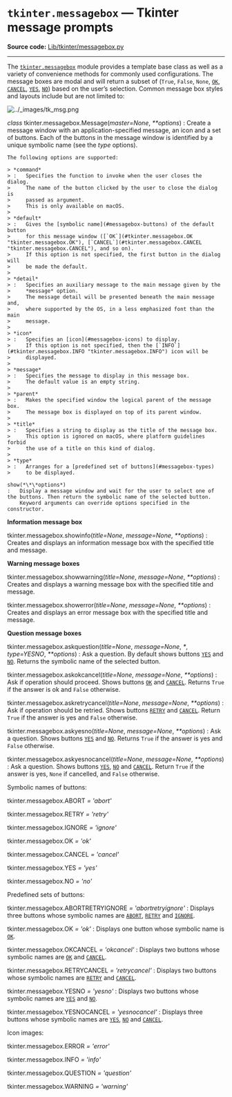 `tkinter.messagebox` — Tkinter message prompts
==============================================

**Source code:** [Lib/tkinter/messagebox.py](https://github.com/python/cpython/tree/3.13/Lib/tkinter/messagebox.py)

---

The [`tkinter.messagebox`](#module-tkinter.messagebox "tkinter.messagebox: Various types of alert dialogs (Tk)") module provides a template base class as well as
a variety of convenience methods for commonly used configurations. The message
boxes are modal and will return a subset of (`True`, `False`, `None`,
[`OK`](#tkinter.messagebox.OK "tkinter.messagebox.OK"), [`CANCEL`](#tkinter.messagebox.CANCEL "tkinter.messagebox.CANCEL"), [`YES`](#tkinter.messagebox.YES "tkinter.messagebox.YES"), [`NO`](#tkinter.messagebox.NO "tkinter.messagebox.NO")) based on
the user’s selection. Common message box styles and layouts include but are not
limited to:

![../_images/tk_msg.png](../_images/tk_msg.png)

*class* tkinter.messagebox.Message(*master=None*, *\*\*options*)
:   Create a message window with an application-specified message, an icon
    and a set of buttons.
    Each of the buttons in the message window is identified by a unique symbolic name (see the *type* options).

    The following options are supported:

    > *command*
    > :   Specifies the function to invoke when the user closes the dialog.
    >     The name of the button clicked by the user to close the dialog is
    >     passed as argument.
    >     This is only available on macOS.
    >
    > *default*
    > :   Gives the [symbolic name](#messagebox-buttons) of the default button
    >     for this message window ([`OK`](#tkinter.messagebox.OK "tkinter.messagebox.OK"), [`CANCEL`](#tkinter.messagebox.CANCEL "tkinter.messagebox.CANCEL"), and so on).
    >     If this option is not specified, the first button in the dialog will
    >     be made the default.
    >
    > *detail*
    > :   Specifies an auxiliary message to the main message given by the
    >     *message* option.
    >     The message detail will be presented beneath the main message and,
    >     where supported by the OS, in a less emphasized font than the main
    >     message.
    >
    > *icon*
    > :   Specifies an [icon](#messagebox-icons) to display.
    >     If this option is not specified, then the [`INFO`](#tkinter.messagebox.INFO "tkinter.messagebox.INFO") icon will be
    >     displayed.
    >
    > *message*
    > :   Specifies the message to display in this message box.
    >     The default value is an empty string.
    >
    > *parent*
    > :   Makes the specified window the logical parent of the message box.
    >     The message box is displayed on top of its parent window.
    >
    > *title*
    > :   Specifies a string to display as the title of the message box.
    >     This option is ignored on macOS, where platform guidelines forbid
    >     the use of a title on this kind of dialog.
    >
    > *type*
    > :   Arranges for a [predefined set of buttons](#messagebox-types)
    >     to be displayed.

    show(*\*\*options*)
    :   Display a message window and wait for the user to select one of the buttons. Then return the symbolic name of the selected button.
        Keyword arguments can override options specified in the constructor.

**Information message box**

tkinter.messagebox.showinfo(*title=None*, *message=None*, *\*\*options*)
:   Creates and displays an information message box with the specified title
    and message.

**Warning message boxes**

tkinter.messagebox.showwarning(*title=None*, *message=None*, *\*\*options*)
:   Creates and displays a warning message box with the specified title
    and message.

tkinter.messagebox.showerror(*title=None*, *message=None*, *\*\*options*)
:   Creates and displays an error message box with the specified title
    and message.

**Question message boxes**

tkinter.messagebox.askquestion(*title=None*, *message=None*, *\**, *type=YESNO*, *\*\*options*)
:   Ask a question. By default shows buttons [`YES`](#tkinter.messagebox.YES "tkinter.messagebox.YES") and [`NO`](#tkinter.messagebox.NO "tkinter.messagebox.NO").
    Returns the symbolic name of the selected button.

tkinter.messagebox.askokcancel(*title=None*, *message=None*, *\*\*options*)
:   Ask if operation should proceed. Shows buttons [`OK`](#tkinter.messagebox.OK "tkinter.messagebox.OK") and [`CANCEL`](#tkinter.messagebox.CANCEL "tkinter.messagebox.CANCEL").
    Returns `True` if the answer is ok and `False` otherwise.

tkinter.messagebox.askretrycancel(*title=None*, *message=None*, *\*\*options*)
:   Ask if operation should be retried. Shows buttons [`RETRY`](#tkinter.messagebox.RETRY "tkinter.messagebox.RETRY") and [`CANCEL`](#tkinter.messagebox.CANCEL "tkinter.messagebox.CANCEL").
    Return `True` if the answer is yes and `False` otherwise.

tkinter.messagebox.askyesno(*title=None*, *message=None*, *\*\*options*)
:   Ask a question. Shows buttons [`YES`](#tkinter.messagebox.YES "tkinter.messagebox.YES") and [`NO`](#tkinter.messagebox.NO "tkinter.messagebox.NO").
    Returns `True` if the answer is yes and `False` otherwise.

tkinter.messagebox.askyesnocancel(*title=None*, *message=None*, *\*\*options*)
:   Ask a question. Shows buttons [`YES`](#tkinter.messagebox.YES "tkinter.messagebox.YES"), [`NO`](#tkinter.messagebox.NO "tkinter.messagebox.NO") and [`CANCEL`](#tkinter.messagebox.CANCEL "tkinter.messagebox.CANCEL").
    Return `True` if the answer is yes, `None` if cancelled, and `False`
    otherwise.

Symbolic names of buttons:

tkinter.messagebox.ABORT *= 'abort'*

tkinter.messagebox.RETRY *= 'retry'*

tkinter.messagebox.IGNORE *= 'ignore'*

tkinter.messagebox.OK *= 'ok'*

tkinter.messagebox.CANCEL *= 'cancel'*

tkinter.messagebox.YES *= 'yes'*

tkinter.messagebox.NO *= 'no'*

Predefined sets of buttons:

tkinter.messagebox.ABORTRETRYIGNORE *= 'abortretryignore'*
:   Displays three buttons whose symbolic names are [`ABORT`](#tkinter.messagebox.ABORT "tkinter.messagebox.ABORT"),
    [`RETRY`](#tkinter.messagebox.RETRY "tkinter.messagebox.RETRY") and [`IGNORE`](#tkinter.messagebox.IGNORE "tkinter.messagebox.IGNORE").

tkinter.messagebox.OK *= 'ok'*
:   Displays one button whose symbolic name is [`OK`](#tkinter.messagebox.OK "tkinter.messagebox.OK").

tkinter.messagebox.OKCANCEL *= 'okcancel'*
:   Displays two buttons whose symbolic names are [`OK`](#tkinter.messagebox.OK "tkinter.messagebox.OK") and
    [`CANCEL`](#tkinter.messagebox.CANCEL "tkinter.messagebox.CANCEL").

tkinter.messagebox.RETRYCANCEL *= 'retrycancel'*
:   Displays two buttons whose symbolic names are [`RETRY`](#tkinter.messagebox.RETRY "tkinter.messagebox.RETRY") and
    [`CANCEL`](#tkinter.messagebox.CANCEL "tkinter.messagebox.CANCEL").

tkinter.messagebox.YESNO *= 'yesno'*
:   Displays two buttons whose symbolic names are [`YES`](#tkinter.messagebox.YES "tkinter.messagebox.YES") and
    [`NO`](#tkinter.messagebox.NO "tkinter.messagebox.NO").

tkinter.messagebox.YESNOCANCEL *= 'yesnocancel'*
:   Displays three buttons whose symbolic names are [`YES`](#tkinter.messagebox.YES "tkinter.messagebox.YES"),
    [`NO`](#tkinter.messagebox.NO "tkinter.messagebox.NO") and [`CANCEL`](#tkinter.messagebox.CANCEL "tkinter.messagebox.CANCEL").

Icon images:

tkinter.messagebox.ERROR *= 'error'*

tkinter.messagebox.INFO *= 'info'*

tkinter.messagebox.QUESTION *= 'question'*

tkinter.messagebox.WARNING *= 'warning'*